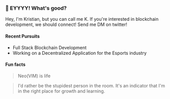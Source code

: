 ### 👋 EYYYY! What's good?

Hey, I'm Kristian, but you can call me K. If you're interested in blockchain development, we should connect! Send me DM on twitter!

#### Recent Pursuits

- Full Stack Blockchain Development
- Working on a Decentralized Application for the Esports industry

#### Fun facts

> Neo(VIM) is life

> I'd rather be the stupidest person in the room. It's an indicator that I'm in the right place for growth and learning.
